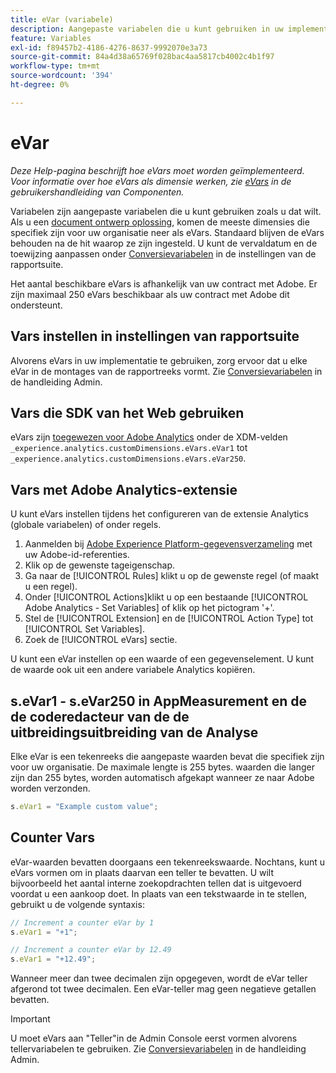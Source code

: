 ```yaml
---
title: eVar (variabele)
description: Aangepaste variabelen die u kunt gebruiken in uw implementatie.
feature: Variables
exl-id: f89457b2-4186-4276-8637-9992070e3a73
source-git-commit: 84a4d38a65769f028bac4aa5817cb4002c4b1f97
workflow-type: tm+mt
source-wordcount: '394'
ht-degree: 0%

---
```


# eVar

*Deze Help-pagina beschrijft hoe eVars moet worden geïmplementeerd. Voor informatie over hoe eVars als dimensie werken, zie [eVars](/help/components/dimensions/evar.md) in de gebruikershandleiding van Componenten.*

Variabelen zijn aangepaste variabelen die u kunt gebruiken zoals u dat wilt. Als u een [document ontwerp oplossing](/help/implement/prepare/solution-design.md), komen de meeste dimensies die specifiek zijn voor uw organisatie neer als eVars. Standaard blijven de eVars behouden na de hit waarop ze zijn ingesteld. U kunt de vervaldatum en de toewijzing aanpassen onder [Conversievariabelen](/help/admin/admin/c-manage-report-suites/c-edit-report-suites/conversion-var-admin/conversion-var-admin.md) in de instellingen van de rapportsuite.

Het aantal beschikbare eVars is afhankelijk van uw contract met Adobe. Er zijn maximaal 250 eVars beschikbaar als uw contract met Adobe dit ondersteunt.

## Vars instellen in instellingen van rapportsuite

Alvorens eVars in uw implementatie te gebruiken, zorg ervoor dat u elke eVar in de montages van de rapportreeks vormt. Zie [Conversievariabelen](/help/admin/admin/c-manage-report-suites/c-edit-report-suites/conversion-var-admin/conversion-var-admin.md) in de handleiding Admin.

## Vars die SDK van het Web gebruiken

eVars zijn [toegewezen voor Adobe Analytics](https://experienceleague.adobe.com/docs/analytics/implementation/aep-edge/variable-mapping.html) onder de XDM-velden `_experience.analytics.customDimensions.eVars.eVar1` tot `_experience.analytics.customDimensions.eVars.eVar250`.

## Vars met Adobe Analytics-extensie

U kunt eVars instellen tijdens het configureren van de extensie Analytics (globale variabelen) of onder regels.

1. Aanmelden bij [Adobe Experience Platform-gegevensverzameling](https://experience.adobe.com/data-collection) met uw Adobe-id-referenties.
2. Klik op de gewenste tageigenschap.
3. Ga naar de [!UICONTROL Rules] klikt u op de gewenste regel (of maakt u een regel).
4. Onder [!UICONTROL Actions]klikt u op een bestaande [!UICONTROL Adobe Analytics - Set Variables] of klik op het pictogram &#39;+&#39;.
5. Stel de [!UICONTROL Extension] en de [!UICONTROL Action Type] tot [!UICONTROL Set Variables].
6. Zoek de [!UICONTROL eVars] sectie.

U kunt een eVar instellen op een waarde of een gegevenselement. U kunt de waarde ook uit een andere variabele Analytics kopiëren.

## s.eVar1 - s.eVar250 in AppMeasurement en de de coderedacteur van de de uitbreidingsuitbreiding van de Analyse

Elke eVar is een tekenreeks die aangepaste waarden bevat die specifiek zijn voor uw organisatie. De maximale lengte is 255 bytes. waarden die langer zijn dan 255 bytes, worden automatisch afgekapt wanneer ze naar Adobe worden verzonden.

```js
s.eVar1 = "Example custom value";
```

## Counter Vars

eVar-waarden bevatten doorgaans een tekenreekswaarde. Nochtans, kunt u eVars vormen om in plaats daarvan een teller te bevatten. U wilt bijvoorbeeld het aantal interne zoekopdrachten tellen dat is uitgevoerd voordat u een aankoop doet. In plaats van een tekstwaarde in te stellen, gebruikt u de volgende syntaxis:

```js
// Increment a counter eVar by 1
s.eVar1 = "+1";

// Increment a counter eVar by 12.49
s.eVar1 = "+12.49";
```

Wanneer meer dan twee decimalen zijn opgegeven, wordt de eVar teller afgerond tot twee decimalen. Een eVar-teller mag geen negatieve getallen bevatten.

>[!IMPORTANT]
>
>U moet eVars aan &quot;Teller&quot;in de Admin Console eerst vormen alvorens tellervariabelen te gebruiken. Zie [Conversievariabelen](/help/admin/admin/c-manage-report-suites/c-edit-report-suites/conversion-var-admin/conversion-var-admin.md) in de handleiding Admin.
